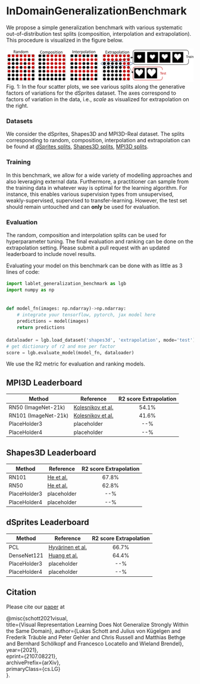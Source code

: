 # InDomainGeneralizationBenchmark

We propose a simple generalization benchmark with various systematic
out-of-distribution test splits (composition, interpolation and extrapolation).
This procedure is visualized in the figure below.


![Dataset Splits](./assets/dataset_splits.png)
Fig. 1: In the four scatter plots, we see various splits along the generative
factors of variations for the dSprites dataset. The axes correspond to
factors of variation in the data, i.e., *scale* as visualized for
extrapolation on the right.

### Datasets
We consider the dSprites, Shapes3D and MPI3D-Real dataset. The splits
corresponding to random, composition, interpolation and extrapolation can be
found at
[dSprites splits](https://zenodo.org/record/4835774),
[Shapes3D splits](https://zenodo.org/record/4898937),
[MPI3D splits](https://zenodo.org/record/4899346).

### Training
In this benchmark, we allow for a wide variety of modelling approaches and also
leveraging external data. Furthermore, a practitioner can sample from the
training data in whatever way is optimal for the learning algorithm.
For instance, this enables various supervision types from unsupervised,
weakly-supervised, supervised to transfer-learning.
However, the test set should remain untouched and can **only** be used for
evaluation.

### Evaluation
The random, composition and interpolation splits can be used for
hyperparameter tuning. The final evaluation and ranking can be done on the
extrapolation setting. Please submit a pull request with an updated leaderboard
to include novel results.

Evaluating your model on this benchmark can be done with as little as 3 lines
of code:

```python
import lablet_generalization_benchmark as lgb
import numpy as np


def model_fn(images: np.ndarray)->np.ndarray:
    # integrate your tensorflow, pytorch, jax model here
    predictions = model(images)
    return predictions

dataloader = lgb.load_dataset('shapes3d', 'extrapolation', mode='test')
# get dictionary of r2 and mse per factor
score = lgb.evaluate_model(model_fn, dataloader)

```
We use the R2 metric for evaluation and ranking models.

## MPI3D Leaderboard

|                Method               |  Reference  | R2 score Extrapolation|
|-------------------------------|------------------------------------------------------------------------|:-------:|
| RN50 (ImageNet-21k) | [Kolesnikov et al.](https://arxiv.org/pdf/1912.11370.pdf) |   54.1%|
| RN101 (ImageNet-21k) | [Kolesnikov et al.](https://arxiv.org/pdf/1912.11370.pdf) |   41.6%|
| PlaceHolder3 | placeholder |   --% |
| PlaceHolder4 | placeholder |   --% |


## Shapes3D Leaderboard

|                Method               |  Reference  | R2 score Extrapolation|
|-------------------------------|------------------------------------------------------------------------|:-------:|
| RN101 | [He et al.](https://arxiv.org/pdf/1512.03385.pdf) |   67.8%|
| RN50 | [He et al.](https://arxiv.org/pdf/1512.03385.pdf) |   62.8%|
| PlaceHolder3 | placeholder |   --% |
| PlaceHolder4 | placeholder |   --% |

## dSprites Leaderboard

|                Method               |  Reference  | R2 score Extrapolation|
|-------------------------------|------------------------------------------------------------------------|:-------:|
| PCL | [Hyvärinen et al.](https://www.cs.helsinki.fi/u/ahyvarin/papers/AISTATS17.pdf) |   66.7%|
| DenseNet121 | [Huang et al.](https://arxiv.org/pdf/1608.06993.pdf) |   64.4%|
| PlaceHolder3 | placeholder |   --% |
| PlaceHolder4 | placeholder |   --% |



## Citation

Please cite our [paper](https://arxiv.org/pdf/2107.08221.pdf) at 

@misc{schott2021visual,\
      title={Visual Representation Learning Does Not Generalize Strongly Within the Same Domain}, 
      author={Lukas Schott and Julius von Kügelgen and Frederik Träuble and Peter Gehler and Chris Russell and Matthias Bethge and Bernhard Schölkopf and Francesco Locatello and Wieland Brendel},\
      year={2021},\
      eprint={2107.08221},\
      archivePrefix={arXiv},\
      primaryClass={cs.LG}\
}.
